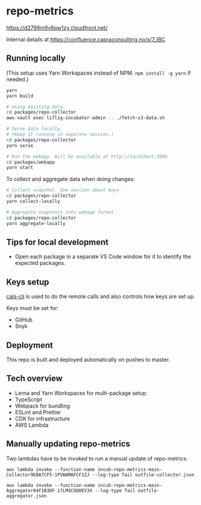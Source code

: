 # repo-metrics

https://d2799m9v6pw1zy.cloudfront.net/

Internal details at https://confluence.capraconsulting.no/x/7_IBC

## Running locally

(This setup uses Yarn Workspaces instead of NPM. `npm install -g yarn` if needed.)

```bash
yarn
yarn build

# Using existing data.
cd packages/repo-collector
aws-vault exec liflig-incubator-admin -- ./fetch-s3-data.sh

# Serve data locally.
# (Keep it running in separate session.)
cd packages/repo-collector
yarn serve

# Run the webapp. Will be available at http://localhost:3000
cd packages/webapp
yarn start
```

To collect and aggregate data when doing changes:

```bash
# Collect snapshot. See section about keys.
cd packages/repo-collector
yarn collect-locally

# Aggregate snapshots into webapp format.
cd packages/repo-collector
yarn aggregate-locally
```

## Tips for local development

- Open each package in a separate VS Code window for it to
  identify the expected packages.

## Keys setup

[cals-cli](https://github.com/capralifecycle/cals-cli) is used to do the remote calls
and also controls how keys are set up.

Keys must be set for:

- GitHub
- Snyk

## Deployment

This repo is built and deployed automatically on pushes to master.

## Tech overview

- Lerna and Yarn Workspaces for multi-package setup
- TypeScript
- Webpack for bundling
- ESLint and Prettier
- CDK for infrastructure
- AWS Lambda

## Manually updating repo-metrics

Two lambdas have to be invoked to run a manual update of repo-metrics:

`aws lambda invoke --function-name incub-repo-metrics-main-Collector9EBA7CF5-1PVWAMAFCF1ZJ --log-type Tail outfile-collector.json`

`aws lambda invoke --function-name incub-repo-metrics-main-Aggregator84F1B3DF-17LMXCOQOEV3X --log-type Tail outfile-aggregator.json`
